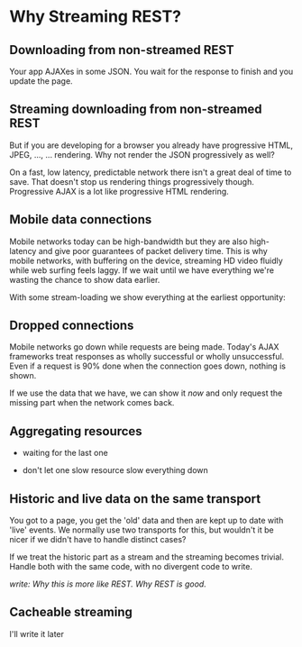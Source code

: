 # Why Streaming REST?

## Downloading from non-streamed REST

Your app AJAXes in some JSON. You wait for the response to finish and you update the
page.

<figure data-demo="fast-ajax-discrete"></figure>

## Streaming downloading from non-streamed REST

But if you are developing for a browser you already have progressive HTML, JPEG,
..., ... rendering. Why not render the JSON progressively as well?

On a fast, low latency, predictable network there isn't a great deal of time to save.
That doesn't stop us rendering things progressively though. Progressive AJAX is a lot
like progressive HTML rendering.

<figure data-demo="fast-ajax-progressive"></figure>

## Mobile data connections

Mobile networks today can be high-bandwidth but they are also high-latency and
give poor guarantees of packet delivery time. This is why mobile networks, with buffering
on the device, streaming HD video fluidly while web surfing feels laggy. If we wait until
we have everything we're wasting the chance to show data earlier.

<figure data-demo="mobile-discrete"></figure>

With some stream-loading we show everything at the earliest opportunity:

<figure data-demo="mobile-progressive"></figure>

## Dropped connections

Mobile networks go down while requests are being made. Today's AJAX frameworks treat
responses as wholly successful or wholly unsuccessful. Even if a request is 90% done
when the connection goes down, nothing is shown.

<figure data-demo="mobile-fail-discrete"></figure>

If we use the data that we have, we can show it *now* and only request the missing
part when the network comes back.

<figure data-demo="mobile-fail-progressive"></figure>

## Aggregating resources

- waiting for the last one

<figure data-demo="aggregated-discrete"></figure>

- don't let one slow resource slow everything down

<figure data-demo="aggregated-progressive"></figure>

## Historic and live data on the same transport

You got to a page, you get the 'old' data and then are kept up
to date with 'live' events.
We normally use two transports for this, but wouldn't it be
nicer if we didn't have to handle distinct cases?

<figure data-demo="historic-and-live"></figure>

If we treat the historic part as a stream and the streaming
becomes trivial. Handle both with the same code, with no
divergent code to write.

*write: Why this is more like REST. Why REST is good.*

## Cacheable streaming

I'll write it later

<figure data-demo="slow-ajax-discrete"></figure>